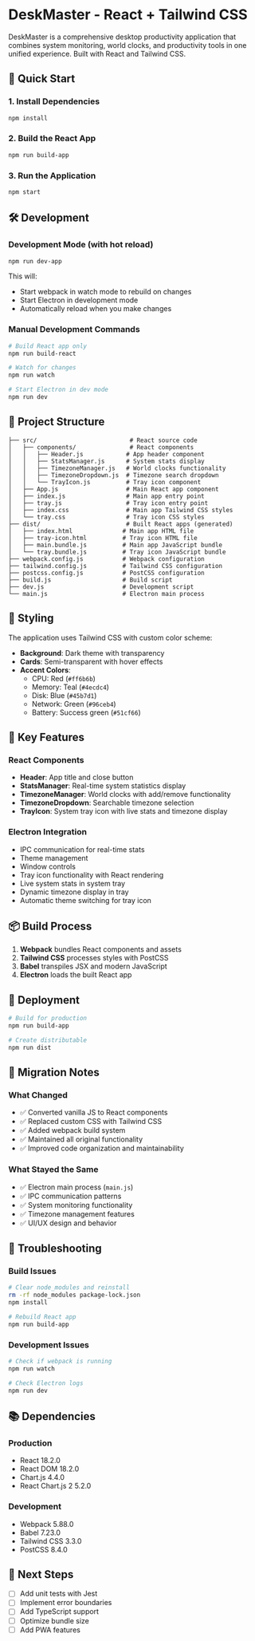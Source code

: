 # DeskMaster - React + Tailwind CSS

DeskMaster is a comprehensive desktop productivity application that combines system monitoring, world clocks, and productivity tools in one unified experience. Built with React and Tailwind CSS.

## 🚀 Quick Start

### 1. Install Dependencies
```bash
npm install
```

### 2. Build the React App
```bash
npm run build-app
```

### 3. Run the Application
```bash
npm start
```

## 🛠️ Development

### Development Mode (with hot reload)
```bash
npm run dev-app
```

This will:
- Start webpack in watch mode to rebuild on changes
- Start Electron in development mode
- Automatically reload when you make changes

### Manual Development Commands
```bash
# Build React app only
npm run build-react

# Watch for changes
npm run watch

# Start Electron in dev mode
npm run dev
```

## 📁 Project Structure

```
├── src/                          # React source code
│   ├── components/               # React components
│   │   ├── Header.js            # App header component
│   │   ├── StatsManager.js      # System stats display
│   │   ├── TimezoneManager.js   # World clocks functionality
│   │   ├── TimezoneDropdown.js  # Timezone search dropdown
│   │   └── TrayIcon.js          # Tray icon component
│   ├── App.js                   # Main React app component
│   ├── index.js                 # Main app entry point
│   ├── tray.js                  # Tray icon entry point
│   ├── index.css                # Main app Tailwind CSS styles
│   └── tray.css                 # Tray icon CSS styles
├── dist/                        # Built React apps (generated)
│   ├── index.html              # Main app HTML file
│   ├── tray-icon.html          # Tray icon HTML file
│   ├── main.bundle.js          # Main app JavaScript bundle
│   └── tray.bundle.js          # Tray icon JavaScript bundle
├── webpack.config.js           # Webpack configuration
├── tailwind.config.js          # Tailwind CSS configuration
├── postcss.config.js           # PostCSS configuration
├── build.js                    # Build script
├── dev.js                      # Development script
└── main.js                     # Electron main process
```

## 🎨 Styling

The application uses Tailwind CSS with custom color scheme:

- **Background**: Dark theme with transparency
- **Cards**: Semi-transparent with hover effects
- **Accent Colors**: 
  - CPU: Red (`#ff6b6b`)
  - Memory: Teal (`#4ecdc4`)
  - Disk: Blue (`#45b7d1`)
  - Network: Green (`#96ceb4`)
  - Battery: Success green (`#51cf66`)

## 🔧 Key Features

### React Components
- **Header**: App title and close button
- **StatsManager**: Real-time system statistics display
- **TimezoneManager**: World clocks with add/remove functionality
- **TimezoneDropdown**: Searchable timezone selection
- **TrayIcon**: System tray icon with live stats and timezone display

### Electron Integration
- IPC communication for real-time stats
- Theme management
- Window controls
- Tray icon functionality with React rendering
- Live system stats in system tray
- Dynamic timezone display in tray
- Automatic theme switching for tray icon

## 📦 Build Process

1. **Webpack** bundles React components and assets
2. **Tailwind CSS** processes styles with PostCSS
3. **Babel** transpiles JSX and modern JavaScript
4. **Electron** loads the built React app

## 🚀 Deployment

```bash
# Build for production
npm run build-app

# Create distributable
npm run dist
```

## 🔄 Migration Notes

### What Changed
- ✅ Converted vanilla JS to React components
- ✅ Replaced custom CSS with Tailwind CSS
- ✅ Added webpack build system
- ✅ Maintained all original functionality
- ✅ Improved code organization and maintainability

### What Stayed the Same
- ✅ Electron main process (`main.js`)
- ✅ IPC communication patterns
- ✅ System monitoring functionality
- ✅ Timezone management features
- ✅ UI/UX design and behavior

## 🐛 Troubleshooting

### Build Issues
```bash
# Clear node_modules and reinstall
rm -rf node_modules package-lock.json
npm install

# Rebuild React app
npm run build-app
```

### Development Issues
```bash
# Check if webpack is running
npm run watch

# Check Electron logs
npm run dev
```

## 📚 Dependencies

### Production
- React 18.2.0
- React DOM 18.2.0
- Chart.js 4.4.0
- React Chart.js 2 5.2.0

### Development
- Webpack 5.88.0
- Babel 7.23.0
- Tailwind CSS 3.3.0
- PostCSS 8.4.0

## 🎯 Next Steps

- [ ] Add unit tests with Jest
- [ ] Implement error boundaries
- [ ] Add TypeScript support
- [ ] Optimize bundle size
- [ ] Add PWA features
